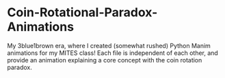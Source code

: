 # Coin-Rotational-Paradox-Animations
My 3blue1brown era, where I created (somewhat rushed) Python Manim animations for my MITES class! Each file is independent of each other, and provide an animation explaining a core concept with the coin rotation paradox.

